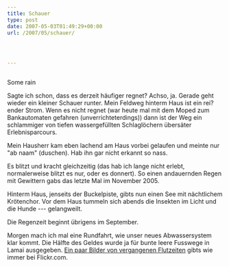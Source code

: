 ```yaml
---
title: Schauer
type: post
date: 2007-05-03T01:49:29+00:00
url: /2007/05/schauer/




---
```

<div class="flickr">
  <a href="http://www.flickr.com/photos/schreibblogade/482346853/"><img src="//farm1.static.flickr.com/190/482346853_c1a8cd0c01.jpg" class="flickr-photo" alt="" /></a></p>

  <p>
    Some rain
  </p>
</div>

Sagte ich schon, dass es derzeit häufiger regnet? Achso, ja. Gerade geht wieder ein kleiner Schauer runter. Mein Feldweg hinterm Haus ist ein rei?ender Strom. Wenn es nicht regnet (war heute mal mit dem Moped zum Bankautomaten gefahren (unverrichteterdings)) dann ist der Weg ein schlammiger von tiefen wassergefüllten Schlaglöchern übersäter Erlebnisparcours.

Mein Hausherr kam eben lachend am Haus vorbei gelaufen und meinte nur "ab naam" (duschen). Hab ihn gar nicht erkannt so nass.

Es blitzt und kracht gleichzeitig (das hab ich lange nicht erlebt, normalerweise blitzt es nur, oder es donnert). So einen andauernden Regen mit Gewittern gabs das letzte Mal im November 2005.

Hinterm Haus, jenseits der Buckelpiste, gibts nun einen See mit nächtlichem Krötenchor. Vor dem Haus tummeln sich abends die Insekten im Licht und die Hunde --- gelangweilt.

Die Regenzeit beginnt übrigens im September.

Morgen mach ich mal eine Rundfahrt, wie unser neues Abwassersystem klar kommt. Die Hälfte des Geldes wurde ja für bunte leere Fusswege in Lamai ausgegeben. [Ein paar Bilder von vergangenen Flutzeiten][1] gibts wie immer bei Flickr.com.

 [1]: http://flickr.com/search/?q=flood&w=85376146%40N00

